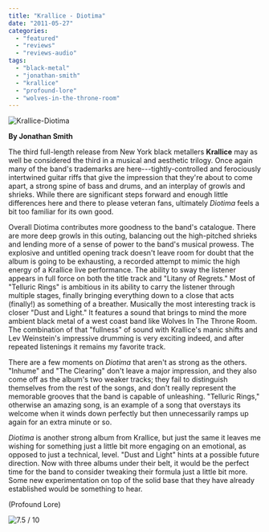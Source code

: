 ```yaml
---
title: "Krallice - Diotima"
date: "2011-05-27"
categories: 
  - "featured"
  - "reviews"
  - "reviews-audio"
tags: 
  - "black-metal"
  - "jonathan-smith"
  - "krallice"
  - "profound-lore"
  - "wolves-in-the-throne-room"
---
```


![](http://www.hellbound.ca/wp-content/uploads/2011/05/Krallice-Diotima-290x255.jpg "Krallice-Diotima")

**By Jonathan Smith**

The third full-length release from New York black metallers **Krallice** may as well be considered the third in a musical and aesthetic trilogy. Once again many of the band's trademarks are here---tightly-controlled and ferociously intertwined guitar riffs that give the impression that they're about to come apart, a strong spine of bass and drums, and an interplay of growls and shrieks. While there are significant steps forward and enough little differences here and there to please veteran fans, ultimately _Diotima_ feels a bit too familiar for its own good.

Overall Diotima contributes more goodness to the band's catalogue. There are more deep growls in this outing, balancing out the high-pitched shrieks and lending more of a sense of power to the band's musical prowess. The explosive and untitled opening track doesn't leave room for doubt that the album is going to be exhausting, a recorded attempt to mimic the high energy of a Krallice live performance. The ability to sway the listener appears in full force on both the title track and "Litany of Regrets." Most of "Telluric Rings" is ambitious in its ability to carry the listener through multiple stages, finally bringing everything down to a close that acts (finally!) as something of a breather. Musically the most interesting track is closer "Dust and Light." It features a sound that brings to mind the more ambient black metal of a west coast band like Wolves In The Throne Room. The combination of that "fullness" of sound with Krallice's manic shifts and Lev Weinstein's impressive drumming is very exciting indeed, and after repeated listenings it remains my favorite track.

There are a few moments on _Diotima_ that aren't as strong as the others. "Inhume" and "The Clearing" don't leave a major impression, and they also come off as the album's two weaker tracks; they fail to distinguish themselves from the rest of the songs, and don't really represent the memorable grooves that the band is capable of unleashing. "Telluric Rings," otherwise an amazing song, is an example of a song that overstays its welcome when it winds down perfectly but then unnecessarily ramps up again for an extra minute or so.

_Diotima_ is another strong album from Krallice, but just the same it leaves me wishing for something just a little bit more engaging on an emotional, as opposed to just a technical, level. "Dust and Light" hints at a possible future direction. Now with three albums under their belt, it would be the perfect time for the band to consider tweaking their formula just a little bit more. Some new experimentation on top of the solid base that they have already established would be something to hear.

(Profound Lore)

![](http://www.hellbound.ca/wp-content/uploads/2009/05/review75.png "7.5 / 10")
